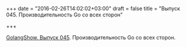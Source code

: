 +++
date = "2016-02-26T14:02:02+03:00"
draft = false
title = "Выпуск 045. Производительность Go со всех сторон"

+++

<p><a href="https://golangshow.com/episode/2016/02-25-045/">GolangShow.&nbsp;Выпуск 045</a>. Производительность Go со всех сторон.</p>

